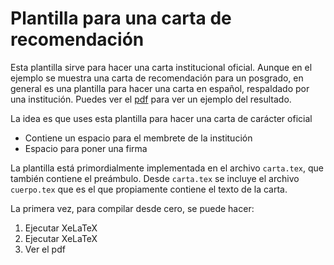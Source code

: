 # Plantilla para una carta de recomendación

Esta plantilla sirve para hacer una carta institucional oficial. Aunque en el ejemplo se muestra una carta de recomendación para un posgrado, en general es una plantilla para hacer una carta en español, respaldado por una institución. Puedes ver el [pdf](carta.pdf) para ver un ejemplo del resultado.

La idea es que uses esta plantilla para hacer una carta de carácter oficial

* Contiene un espacio para el membrete de la institución
* Espacio para poner una firma

La plantilla está primordialmente implementada en el archivo `carta.tex`, que también contiene el preámbulo. Desde `carta.tex` se incluye el archivo `cuerpo.tex` que es el que propiamente contiene el texto de la carta.

La primera vez, para compilar desde cero, se puede hacer:

1. Ejecutar XeLaTeX
1. Ejecutar XeLaTeX
1. Ver el pdf
